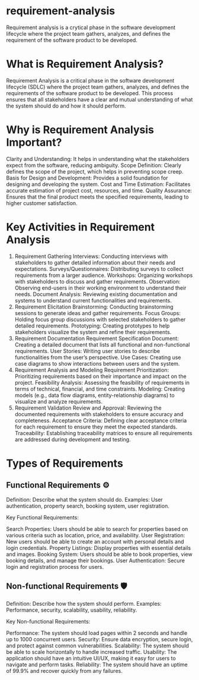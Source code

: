 # requirement-analysis
Requirement analysis is a crytical phase in the software development lifecycle where the project team gathers, analyzes, and defines the requirement of the software product to be developed.
# What is Requirement Analysis?
Requirement Analysis is a critical phase in the software development lifecycle (SDLC) where the project team gathers, analyzes, and defines the requirements of the software product to be developed. This process ensures that all stakeholders have a clear and mutual understanding of what the system should do and how it should perform.

# Why is Requirement Analysis Important?
Clarity and Understanding: It helps in understanding what the stakeholders expect from the software, reducing ambiguity.
Scope Definition: Clearly defines the scope of the project, which helps in preventing scope creep.
Basis for Design and Development: Provides a solid foundation for designing and developing the system.
Cost and Time Estimation: Facilitates accurate estimation of project cost, resources, and time.
Quality Assurance: Ensures that the final product meets the specified requirements, leading to higher customer satisfaction.
# Key Activities in Requirement Analysis
1. Requirement Gathering 
Interviews: Conducting interviews with stakeholders to gather detailed information about their needs and expectations.
Surveys/Questionnaires: Distributing surveys to collect requirements from a larger audience.
Workshops: Organizing workshops with stakeholders to discuss and gather requirements.
Observation: Observing end-users in their working environment to understand their needs.
Document Analysis: Reviewing existing documentation and systems to understand current functionalities and requirements.
2. Requirement Elicitation 
Brainstorming: Conducting brainstorming sessions to generate ideas and gather requirements.
Focus Groups: Holding focus group discussions with selected stakeholders to gather detailed requirements.
Prototyping: Creating prototypes to help stakeholders visualize the system and refine their requirements.
3. Requirement Documentation 
Requirement Specification Document: Creating a detailed document that lists all functional and non-functional requirements.
User Stories: Writing user stories to describe functionalities from the user’s perspective.
Use Cases: Creating use case diagrams to show interactions between users and the system.
4. Requirement Analysis and Modeling 
Requirement Prioritization: Prioritizing requirements based on their importance and impact on the project.
Feasibility Analysis: Assessing the feasibility of requirements in terms of technical, financial, and time constraints.
Modeling: Creating models (e.g., data flow diagrams, entity-relationship diagrams) to visualize and analyze requirements.
5. Requirement Validation 
Review and Approval: Reviewing the documented requirements with stakeholders to ensure accuracy and completeness.
Acceptance Criteria: Defining clear acceptance criteria for each requirement to ensure they meet the expected standards.
Traceability: Establishing traceability matrices to ensure all requirements are addressed during development and testing.
# Types of Requirements
## Functional Requirements ⚙️
Definition: Describe what the system should do.
Examples: User authentication, property search, booking system, user registration.

Key Functional Requirements:

Search Properties: Users should be able to search for properties based on various criteria such as location, price, and availability.
User Registration: New users should be able to create an account with personal details and login credentials.
Property Listings: Display properties with essential details and images.
Booking System: Users should be able to book properties, view booking details, and manage their bookings.
User Authentication: Secure login and registration process for users.
## Non-functional Requirements 🛡️
Definition: Describe how the system should perform.
Examples: Performance, security, scalability, usability, reliability.

Key Non-functional Requirements:

Performance: The system should load pages within 2 seconds and handle up to 1000 concurrent users.
Security: Ensure data encryption, secure login, and protect against common vulnerabilities.
Scalability: The system should be able to scale horizontally to handle increased traffic.
Usability: The application should have an intuitive UI/UX, making it easy for users to navigate and perform tasks.
Reliability: The system should have an uptime of 99.9% and recover quickly from any failures.
